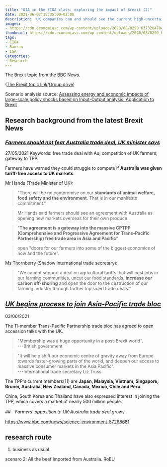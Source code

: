 ```yaml
---
title: "GIA in the EIOA class: exploring the impact of Brexit (2)"
date: 2021-06-07T15:35:00+02:00
description: 'UK companies can and should see the current high-uncertainty environment as a spur to rethink their supply chain strategies and make them more resilient.'
images:
- https://cdn.economiasc.com/wp-content/uploads/2020/08/0299_637328478455867629.jpg
thumbnail: https://cdn.economiasc.com/wp-content/uploads/2020/08/0299_637328478455867629.jpg
tags:
- EIOA
- Ranran
- IGA
Categories:
- Research
---
```


The Brexit topic from the BBC News.

([The Brexit topic link](https://www.bbc.com/news/politics/uk_leaves_the_eu)/[Group drive](https://drive.google.com/drive/folders/1c3FiGpHL-5JZ4spzu9MGWnfZgCBD_5Lv))

Scenario analysis source: [Assessing energy and economic impacts of large-scale policy shocks based on Input-Output analysis: Application to Brexit](https://www.sciencedirect.com/science/article/pii/S0306261920308126?via%3Dihub)

## Research background from the latest Brexit News

### *[Farmers should not fear Australia trade deal, UK minister says](https://www.bbc.com/news/business-57271929)*
27/05/2021
Keywords: free trade deal with Au; competition of UK farmers; gateway to TPP.

Farmers have warned they could struggle to compete if **Australia was given tariff-free access to UK markets**.

Mr Hands (Trade Minister of UK):
> "There will be no compromise on our **standards of animal welfare, food safety and the environment**. That is in our manifesto commitment."

>Mr Hands said farmers should see an agreement with Australia as opening new markets overseas for their own produce.

>"**The agreement is a gateway into the massive CPTPP (Comprehensive and Progressive Agreement for Trans-Pacific Partnership) free trade area in Asia and Pacific**"

>open "doors for our farmers into some of the biggest economics of now and the future".

Ms Thornberry (Shadow international trade secretary):
>"We cannot support a deal on agricultural tariffs that will cost jobs in our farming communities, uncut our food standards, **increase our carbon off-shoring** and open the door to the destruction of our farming industry through further lop sided trade deals."

## *[UK begins process to join Asia-Pacific trade bloc](https://www.bbc.com/news/business-57327372)*
03/06/2021

The 11-member Trans-Pacific Partnership trade bloc has agreed to open accession talks with the UK.

>"Membership was a huge opportunity in a post-Brexit world". <br>---British government

>"It will help shift our economic centre of gravity away from Europe towards faster-growing parts of the world, and deepen our access to massive consumer markets in the Asia Pacific". <br>---International trade secretary Liz Truss

The TPP's current members(11) are **Japan, Malaysia, Vietnam, Singapore, Brunei, Australia, New Zealand, Canada, Mexico, Chile and Peru**.

China, South Korea and Thailand have also expressed interest in joining the TPP, which covers a market of nearly 500 million people.

##　*Farmers' opposition to UK-Australia trade deal grows*

https://www.bbc.com/news/science-environment-57268681

## research route
1. business as usual


scenaro 2:
All the beef imported from Australia. RoEU

